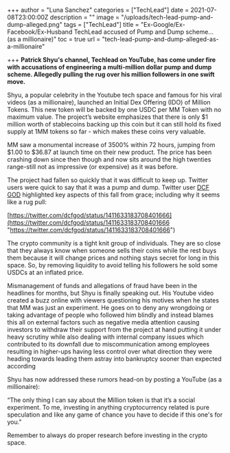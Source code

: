 +++
author = "Luna Sanchez"
categories = ["TechLead"]
date = 2021-07-08T23:00:00Z
description = ""
image = "/uploads/tech-lead-pump-and-dump-alleged.png"
tags = ["TechLead"]
title = "Ex-Google/Ex-Facebook/Ex-Husband TechLead accused of Pump and Dump scheme... (as a millionaire)"
toc = true
url = "tech-lead-pump-and-dump-alleged-as-a-millionaire"

+++
**Patrick Shyu's channel, Techlead on YouTube, has come under fire with accusations of engineering a multi-million dollar pump and dump scheme. Allegedly pulling the rug over his million followers in one swift move.**

Shyu, a popular celebrity in the Youtube tech space and famous for his viral videos (as a millionaire), launched an Initial Dex Offering (IDO) of Million Tokens. This new token will be backed by one USDC per MM Token with no maximum value. The project’s website emphasizes that there is only $1 million worth of stablecoins backing up this coin but it can still hold its fixed supply at 1MM tokens so far - which makes these coins very valuable.

MM saw a monumental increase of 3500% within 72 hours, jumping from $1.00 to $36.87 at launch time on their new product. The price has been crashing down since then though and now sits around the high twenties range-still not as impressive (or expensive) as it was before.

The project had fallen so quickly that it was difficult to keep up. Twitter users were quick to say that it was a pump and dump. Twitter user [DCF GOD](https://twitter.com/dcfgod/status/1411633183708401666) highlighted key aspects of this fall from grace; including why it seems like a rug pull:

[https://twitter.com/dcfgod/status/1411633183708401666](https://twitter.com/dcfgod/status/1411633183708401666 "https://twitter.com/dcfgod/status/1411633183708401666")

The crypto community is a tight knit group of individuals. They are so close that they always know when someone sells their coins while the rest buys them because it will change prices and nothing stays secret for long in this space. So, by removing liquidity to avoid telling his followers he sold some USDCs at an inflated price.

Mismanagement of funds and allegations of fraud have been in the headlines for months, but Shyu is finally speaking out. His Youtube video created a buzz online with viewers questioning his motives when he states that MM was just an experiment. He goes on to deny any wrongdoing or taking advantage of people who followed him blindly and instead blames this all on external factors such as negative media attention causing investors to withdraw their support from the project at hand putting it under heavy scrutiny while also dealing with internal company issues which contributed to its downfall due to miscommunication among employees resulting in higher-ups having less control over what direction they were heading towards leading them astray into bankruptcy sooner than expected according  
   
Shyu has now addressed these rumors head-on by posting a YouTube (as a millionaire):

“The only thing I can say about the Million token is that it’s a social experiment. To me, investing in anything cryptocurrency related is pure speculation and like any game of chance you have to decide if this one's for you."

Remember to always do proper research before investing in the crypto space.  